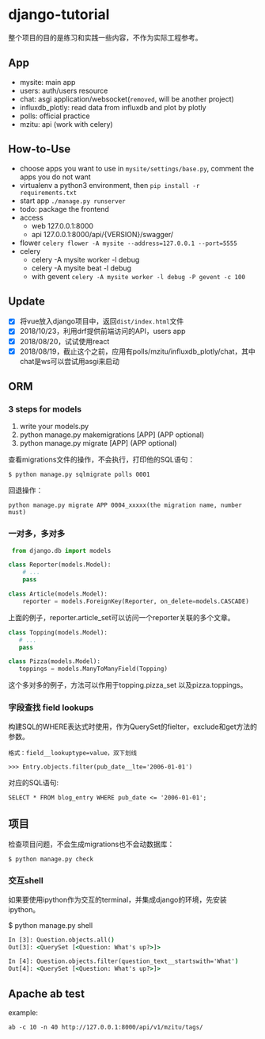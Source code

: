 # django-tutorial

整个项目的目的是练习和实践一些内容，不作为实际工程参考。

## App

- mysite: main app
- users: auth/users resource
- chat: asgi application/websocket(`removed`, will be another project)
- influxdb_plotly: read data from influxdb and plot by plotly
- polls: official practice
- mzitu: api (work with celery)

## How-to-Use

- choose apps you want to use in `mysite/settings/base.py`, comment the apps you do not want
- virtualenv a python3 environment, then `pip install -r requirements.txt`
- start app `./manage.py runserver`
- todo: package the frontend
- access
    - web 127.0.0.1:8000
    - api 127.0.0.1:8000/api/{VERSION}/swagger/
- flower `celery flower -A mysite --address=127.0.0.1 --port=5555`
- celery
    - celery -A mysite worker -l debug
    - celery -A mysite beat -l debug
    - with gevent `celery -A mysite worker -l debug -P gevent -c 100`

## Update

- [x] 将vue放入django项目中，返回`dist/index.html`文件
- [x] 2018/10/23，利用drf提供前端访问的API，users app
- [x] 2018/08/20，试试使用react
- [x] 2018/08/19，截止这个之前，应用有polls/mzitu/influxdb_plotly/chat，其中chat是ws可以尝试用asgi来启动

## ORM

### 3 steps for models

1. write your models.py
2. python manage.py makemigrations [APP] (APP optional)
3. python manage.py migrate [APP] (APP optional)

查看migrations文件的操作，不会执行，打印他的SQL语句：

    $ python manage.py sqlmigrate polls 0001

回退操作：

    python manage.py migrate APP 0004_xxxxx(the migration name, number must)

### 一对多，多对多

```py
 from django.db import models

class Reporter(models.Model):
    # ...
    pass

class Article(models.Model):
    reporter = models.ForeignKey(Reporter, on_delete=models.CASCADE)
```

 上面的例子，reporter.article_set可以访问一个reporter关联的多个文章。

 ```py
 class Topping(models.Model):
    # ...
    pass

class Pizza(models.Model):
    toppings = models.ManyToManyField(Topping)
 ```

这个多对多的例子，方法可以作用于topping.pizza_set 以及pizza.toppings。

### 字段查找 field lookups

构建SQL的WHERE表达式时使用，作为QuerySet的fielter，exclude和get方法的参数。

    格式：field__lookuptype=value，双下划线

    >>> Entry.objects.filter(pub_date__lte='2006-01-01')

对应的SQL语句:

    SELECT * FROM blog_entry WHERE pub_date <= '2006-01-01';

## 项目

检查项目问题，不会生成migrations也不会动数据库：

    $ python manage.py check

### 交互shell

如果要使用ipython作为交互的terminal，并集成django的环境，先安装ipython。

$ python manage.py shell

```cmd
In [3]: Question.objects.all()
Out[3]: <QuerySet [<Question: What's up?>]>

In [4]: Question.objects.filter(question_text__startswith='What')
Out[4]: <QuerySet [<Question: What's up?>]>
```

## Apache ab test

example:

    ab -c 10 -n 40 http://127.0.0.1:8000/api/v1/mzitu/tags/
